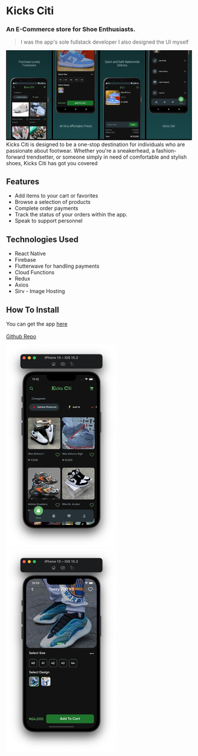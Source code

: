 # Kicks Citi
### An E-Commerce store for Shoe Enthusiasts.
> I was the app's sole fullstack developer
> I also designed the UI myself

![App Screens](IMG/longmockup.png)
Kicks Citi is designed to be a one-stop destination for individuals who are passionate about footwear. Whether you're a sneakerhead, a fashion-forward trendsetter, or someone simply in need of comfortable and stylish shoes, Kicks Citi has got you covered

## Features
- Add items to your cart or favorites
- Browse a selection of products
- Complete order payments
- Track the status of your orders within the app.
- Speak to support personnel 
## Technologies Used
- React Native
- Firebase
- Flutterwave for handling payments
- Cloud Functions
- Redux
- Axios
- Sirv - Image Hosting

## How To Install
You can get the app [here](https://play.google.com/store/apps/details?id=com.kicksciti.android)
<br/>
<br/>
[Github Repo](
https://github.com/benjamineruvieru/kicksciti)

<p float="left">
<img src="IMG/kicksciti.png" width="300" height="550">
<img src="IMG/detailspage.png" width="300" height="550">
</p>
